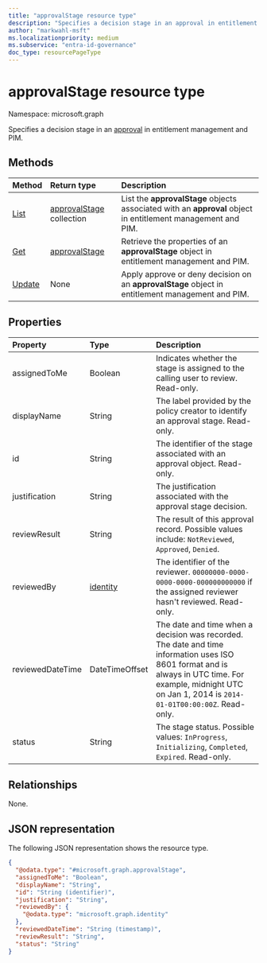 ```yaml
---
title: "approvalStage resource type"
description: "Specifies a decision stage in an approval in entitlement management and PIM."
author: "markwahl-msft"
ms.localizationpriority: medium
ms.subservice: "entra-id-governance"
doc_type: resourcePageType
---
```


# approvalStage resource type

Namespace: microsoft.graph

Specifies a decision stage in an [approval](approval.md) in entitlement management and PIM.

## Methods
|Method|Return type|Description|
|:---|:---|:---|
|[List](../api/approval-list-stages.md) | [approvalStage](approvalstage.md) collection | List the **approvalStage** objects associated with an **approval** object in entitlement management and PIM. |
|[Get](../api/approvalstage-get.md) | [approvalStage](approvalstage.md) | Retrieve the properties of an **approvalStage** object in entitlement management and PIM. |
|[Update](../api/approvalstage-update.md) | None | Apply approve or deny decision on an **approvalStage** object in entitlement management and PIM. |

## Properties

|Property|Type|Description|
|:---|:---|:---|
|assignedToMe|Boolean|Indicates whether the stage is assigned to the calling user to review. Read-only.|
|displayName|String|The label provided by the policy creator to identify an approval stage. Read-only.|
|id|String|The identifier of the stage associated with an approval object. Read-only.|
|justification|String|The justification associated with the approval stage decision.|
|reviewResult|String|The result of this approval record. Possible values include: `NotReviewed`, `Approved`, `Denied`.|
|reviewedBy|[identity](identity.md) | The identifier of the reviewer. `00000000-0000-0000-0000-000000000000` if the assigned reviewer hasn't reviewed. Read-only.|
|reviewedDateTime|DateTimeOffset|The date and time when a decision was recorded. The date and time information uses ISO 8601 format and is always in UTC time. For example, midnight UTC on Jan 1, 2014 is `2014-01-01T00:00:00Z`. Read-only.|
|status|String|The stage status. Possible values: `InProgress`, `Initializing`, `Completed`, `Expired`. Read-only.|

## Relationships

None.

## JSON representation

The following JSON representation shows the resource type.
<!-- {
  "blockType": "resource",
  "keyProperty": "id",
  "@odata.type": "microsoft.graph.approvalStage",
  "openType": false
}
-->

``` json
{
  "@odata.type": "#microsoft.graph.approvalStage",
  "assignedToMe": "Boolean",
  "displayName": "String",
  "id": "String (identifier)",
  "justification": "String",
  "reviewedBy": {
    "@odata.type": "microsoft.graph.identity"
  },
  "reviewedDateTime": "String (timestamp)",
  "reviewResult": "String",
  "status": "String"
}
```
